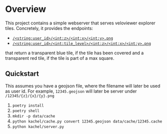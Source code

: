 # Overview

This project contains a simple webserver that serves veloviewer explorer tiles.
Concretely, it provides the endpoints:

- [`/<string:user_id>/<int:z>/<int:x>/<int:y>.png`](reference.md#kachel.server.default_tile)
- [`/<string:user_id>/<int:tile_level>/<int:z>/<int:x>/<int:y>.png`](reference.md#kachel.server.tile)

that return a transparent blue tile, if the tile has been covered and a transparent
red tile, if the tile is part of a max square.

## Quickstart

This assumes you have a geojson file, where the filename will later be used as user id.
For example, `12345.geojson` will later be server under `/12345/{z}/{x}/{y}.png`

1. `poetry install`
1. `poetry shell`
1. `mkdir -p data/cache`
1. `python kachel/cache.py convert 12345.geojson data/cache/12345.cache`
1. `python kachel/server.py`

